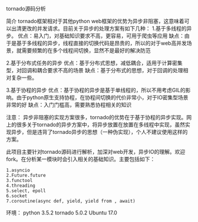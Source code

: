 tornado源码分析

简介
tornado框架相对于其他python web框架的优势为异步非阻塞，这意味着可以出清更改的并发请求。目前关于异步的处理方案有如下几种：
1.基于多线程的异步。
  优点：易入门，对基础知识要求不高，更容易，可用于爬虫等应用
  缺点：由于是基于多线程的异步，线程直接的切换代码是昂贵的，所以的对于web高并发场景，就需要频繁的在多个线程间切换，显然不是最好的解决防范
  
2.基于分布式任务的异步
  优点：基于分布式思想，减低耦合，适用于计算密集型，对回调和耦合要求不高的场景
  缺点：基于分布式的思想，对于回调的处理相对复杂一些。

3.基于协程的异步
  优点：基于协程的异步是基于单线程的，所以不用考虑GIL的影响。由于python原生支持协程，在协程间切换的代价非常小，对于IO密集型场景非常的好
  缺点：入门门槛高，需要熟悉协程相关的知识
  
  
注意：
   异步非阻塞的实现方案很多，tornado的优势在于基于协程的异步实现。网上的很多关于tornado的异步方案中，将异步放置在放置在多线程中实现，虽然实现异步，但是违背了tornado异步的思想（一种伪实现），个人不建议使用这样的方案。

此项目主要针对tornado源码进行解析，加深对web开发，异步IO的理解。欢迎fork。在分析某一模块时会引入相关的基础知识。主要包括如下：

	1.asyncio
	2.Future.future
	3.functool
	4.threading
	5.select, epoll
	6.socket
	7.coroutine(async def, yield, yield from , await)


环境：
    python 3.5.2
    tornado 5.0.2
    Ubuntu 17.0

